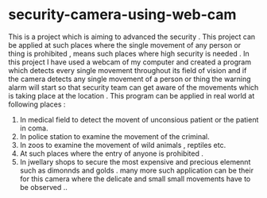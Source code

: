 # security-camera-using-web-cam
This is a project which is aiming to advanced the security . This project can be applied at such places where the single movement of any person or thing is prohibited , means  such places where high security is needed . In this project I have used a webcam of my computer and created a  program which detects every single movement throughout its field of vision and if the  camera  detects any single movement of a person  or  thing the warning alarm will start so that security team can get aware of the movements which is taking place at the location . 
This program can be applied in real world at following places :
1. In medical field to detect the movent of unconsious patient or the patient in coma.
2. In police station to examine the movement of the criminal.
3. In zoos to examine  the movement of wild animals , reptiles etc.
4. At such places where the entry of anyone is prohibited . 
5. In jwellary shops to secure the most expensive and precious elemennt such as dimonnds and golds .
many more such application can be their for this camera where the delicate and small small movements have  to be observed ..
